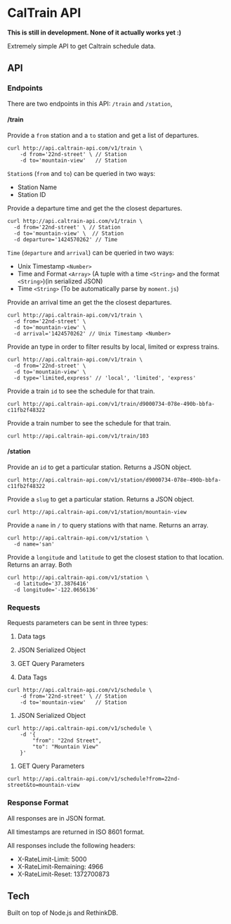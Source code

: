 
# CalTrain API

**This is still in development. None of it actually works yet :)**

Extremely simple API to get Caltrain schedule data.

## API

### Endpoints

There are two endpoints in this API: `/train` and `/station`,

#### /train

Provide a `from` station and a `to` station and get a list of departures.

```
curl http://api.caltrain-api.com/v1/train \
    -d from='22nd-street' \ // Station
    -d to='mountain-view'   // Station
```

`Station`s (`from` and `to`) can be queried in two ways:

- Station Name <String>
- Station ID <Integer>

Provide a departure time and get the the closest departures.

```
curl http://api.caltrain-api.com/v1/train \
  -d from='22nd-street' \ // Station
  -d to='mountain-view' \  // Station
  -d departure='1424570262' // Time
```

`Time` (`departure` and `arrival`) can be queried in two ways:

- Unix Timestamp `<Number>`
- Time and Format `<Array>` (A tuple with a time `<String>` and the format `<String>`)(in serialized JSON)
- Time `<String>` (To be automatically parse by `moment.js`)

Provide an arrival time an get the the closest departures.

```
curl http://api.caltrain-api.com/v1/train \
  -d from='22nd-street' \
  -d to='mountain-view' \ 
  -d arrival='1424570262' // Unix Timestamp <Number>
```

Provide an type in order to filter results by local, limited or express trains.

```
curl http://api.caltrain-api.com/v1/train \
  -d from='22nd-street' \
  -d to='mountain-view' \ 
  -d type='limited,express' // 'local', 'limited', 'express'
```

Provide a train `id` to see the schedule for that train.

```
curl http://api.caltrain-api.com/v1/train/d9000734-078e-490b-bbfa-c11fb2f48322
```

Provide a train number to see the schedule for that train.

```
curl http://api.caltrain-api.com/v1/train/103
```

#### /station

Provide an `id` to get a particular station. Returns a JSON object.

```
curl http://api.caltrain-api.com/v1/station/d9000734-078e-490b-bbfa-c11fb2f48322
```

Provide a `slug` to get a particular station. Returns a JSON object.

```
curl http://api.caltrain-api.com/v1/station/mountain-view
```

Provide a `name`  in `/` to query stations with that name. Returns an array.

```
curl http://api.caltrain-api.com/v1/station \
  -d name='san'
```


Provide a `longitude` and `latitude` to get the closest station to that location. Returns an array. Both 

```
curl http://api.caltrain-api.com/v1/station \
  -d latitude='37.3876416'
  -d longitude='-122.0656136'
```

### Requests

Requests parameters can be sent in three types: 
  1. Data tags 
  1. JSON Serialized Object
  1. GET Query Parameters

1. Data Tags

```
curl http://api.caltrain-api.com/v1/schedule \
    -d from='22nd-street' \ // Station
    -d to='mountain-view'   // Station
```

1. JSON Serialized Object

```
curl http://api.caltrain-api.com/v1/schedule \
    -d '{
        "from": "22nd Street",
        "to": "Mountain View"
    }' 
```

1. GET Query Parameters

```
curl http://api.caltrain-api.com/v1/schedule?from=22nd-street&to=mountain-view
```

### Response Format

All responses are in JSON format.

All timestamps are returned in ISO 8601 format.

All responses include the following headers:

- X-RateLimit-Limit: 5000
- X-RateLimit-Remaining: 4966
- X-RateLimit-Reset: 1372700873

## Tech 

Built on top of Node.js and RethinkDB.